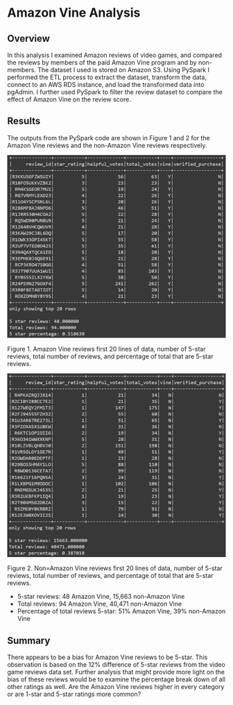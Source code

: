 # Amazon Vine Analysis
## Overview
In this analysis I examined Amazon reviews of video games, and compared the reviews by members of the paid Amazon Vine program and by non-members. The dataset I used is stored on Amazon S3. Using PySpark I performed the ETL process to extract the dataset, transform the data, connect to an AWS RDS instance, and load the transformed data into pgAdmin. I further used PySpark to filter the review dataset to compare the effect of Amazon Vine on the review score.

## Results
The outputs from the PySpark code are shown in Figure 1 and 2 for the Amazon Vine reviews and the non-Amazon Vine reviews respectively.

![VineReviews.PNG](VineReviews.PNG)

Figure 1. Amazon Vine reviews first 20 lines of data, number of 5-star reviews, total number of reviews, and percentage of total that are 5-star reviews.

![NonVineReviews.PNG](NonVineReviews.PNG)

Figure 2. Non=Amazon Vine reviews first 20 lines of data, number of 5-star reviews, total number of reviews, and percentage of total that are 5-star reviews.

- 5-star reviews: 48 Amazon Vine, 15,663 non-Amazon Vine
- Total reviews: 94 Amazon Vine, 40,471 non-Amazon Vine
- Percentage of total reviews 5-star: 51% Amazon Vine, 39% non-Amazon Vine

## Summary
There appears to be a bias for Amazon Vine reviews to be 5-star. This observation is based on the 12% difference of 5-star reviews from the video game reviews data set. Further analysis that might provide more light on the bias of these reviews would be to examine the percentage break down of all other ratings as well. Are the Amazon Vine reviews higher in every category or are 1-star and 5-star ratings more common? 
